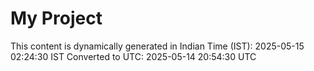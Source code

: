 # My Project

This content is dynamically generated in Indian Time (IST): 2025-05-15 02:24:30 IST
Converted to UTC: 2025-05-14 20:54:30 UTC
